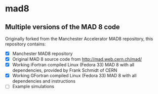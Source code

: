 # mad8
## Multiple versions of the MAD 8 code

Originally forked from the Manchester Accelerator MAD8 repository, this repository contains:
- [x] Manchester  MAD8 repository
- [x] Original MAD 8 source code from http://mad.web.cern.ch/mad/
- [x] Working iFortran compiled Linux (Fedora 33) MAD 8 with all dependencies, provided by Frank Schmidt of CERN
- [x] Working GFortran compiled Linux (Fedora 33) MAD 8 with all dependencies and instructions
- [ ] Example simulations
